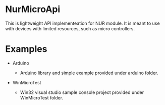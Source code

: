 # NurMicroApi
This is lightweight API implementeation for NUR module. 
It is meant to use with devices with limited resources, such as micro controllers.

# Examples
* Arduino
  * Arduino library and simple example provided under arduino folder.
  
* WinMicroTest
  * Win32 visual studio sample console project provided under WinMicroTest folder. 

